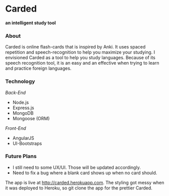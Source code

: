 # Carded
**an intelligent study tool**

### About
Carded is online flash-cards that is inspired by Anki.
It uses spaced repetition and speech-recognition to help you
maximize your studying. I envisioned Carded as a tool to help
you study languages. Because of its speech recognition tool,
it is an easy and an effective when trying to learn and practice
foreign languages.

### Technology
*Back-End*
- Node.js
- Express.js
- MongoDB
- Mongoose (ORM)

*Front-End*
- AngularJS
- UI-Bootstraps

### Future Plans
- I still need to some UX/UI. Those will be updated accordingly.
- Need to fix a bug where a blank card shows up when no card should.

The app is live at http://carded.herokuapp.com.
The styling got messy when it was deployed to Heroku, so git clone the app for the prettier Carded.
